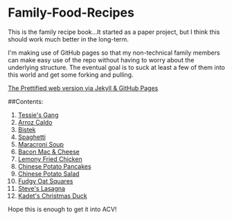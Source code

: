 Family-Food-Recipes
===================

This is the family recipe book...It started as a paper project, but I think this should work much better in the long-term.  

I'm making use of GitHub pages so that my non-technical family members can make easy use of the repo without having to worry about the underlying structure.  The eventual goal is to suck at least a few of them into this world and get some forking and pulling.

[The Prettified web version via Jekyll & GitHub Pages](http://ajjimenez.github.io/Family-Food-Recipes)

##Contents:
1. [Tessie's Gang](Tessies-Gang.md)
2. [Arroz Caldo](Arroz-Caldo.md)
3. [Bistek](Bistek.md)
4. [Spaghetti](Spaghetti.md)
5. [Maracroni Soup](Macaroni-Soup.md)
6. [Bacon Mac & Cheese](Bacon-Mac-Cheese.md)
7. [Lemony Fried Chicken](Lemony-Fried-Chicken.md)
8. [Chinese Potato Pancakes](Chinese-Potato-Pancakes.md)
9. [Chinese Potato Salad](Chinese-Potato-Salad.md)
10. [Fudgy Oat Squares](Fudgy-Oat-Squares.md)
11. [Steve's Lasagna](Steves-Lasagna.md)
12. [Kadet's Christmas Duck](Kadets-Christmas-Duck.md)

Hope this is enough to get it into ACV!
